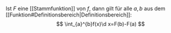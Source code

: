 Ist $F$ eine [[Stammfunktion]] von $f$, dann gilt für alle $a,b$ aus dem [[Funktion#Definitionsbereich|Definitionsbereich]]:
$$
\int_{a}^{b}f(x)\d x=F(b)-F(a)
$$
